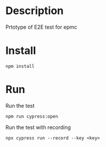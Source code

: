 # Description

Prtotype of E2E test for epmc

# Install
```
npm install
```
# Run
Run the test
```
npm run cypress:open
```

Run the test with recording
```
npx cypress run --record --key <key>
```